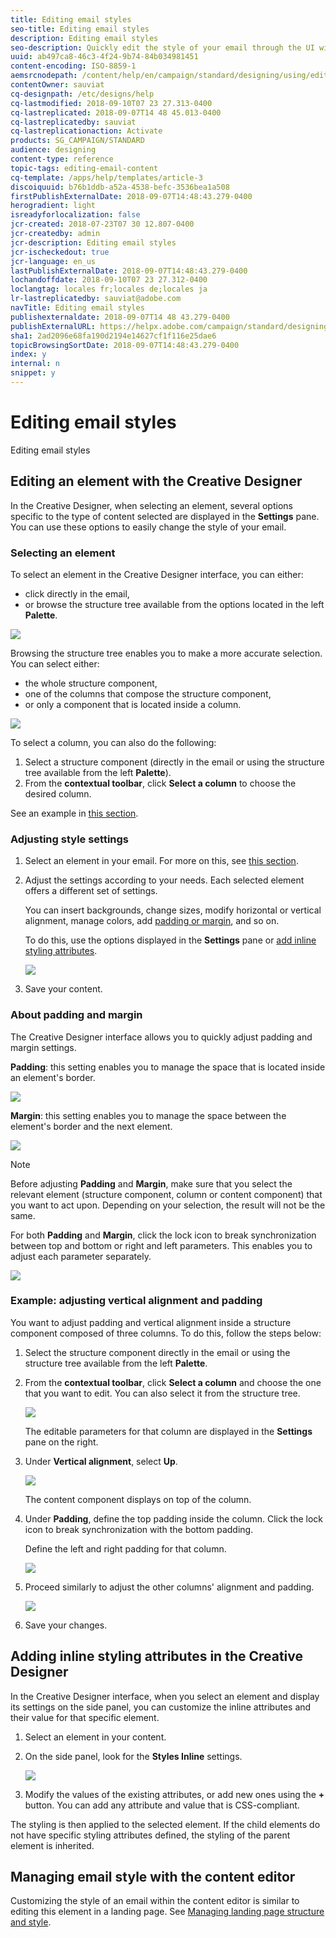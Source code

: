 ```yaml
---
title: Editing email styles
seo-title: Editing email styles
description: Editing email styles
seo-description: Quickly edit the style of your email through the UI with easily accessible settings.
uuid: ab497ca8-46c3-4f24-9b74-84b034981451
content-encoding: ISO-8859-1
aemsrcnodepath: /content/help/en/campaign/standard/designing/using/editing-email-styles
contentOwner: sauviat
cq-designpath: /etc/designs/help
cq-lastmodified: 2018-09-10T07 23 27.313-0400
cq-lastreplicated: 2018-09-07T14 48 45.013-0400
cq-lastreplicatedby: sauviat
cq-lastreplicationaction: Activate
products: SG_CAMPAIGN/STANDARD
audience: designing
content-type: reference
topic-tags: editing-email-content
cq-template: /apps/help/templates/article-3
discoiquuid: b76b1ddb-a52a-4538-befc-3536bea1a508
firstPublishExternalDate: 2018-09-07T14:48:43.279-0400
herogradient: light
isreadyforlocalization: false
jcr-created: 2018-07-23T07 30 12.807-0400
jcr-createdby: admin
jcr-description: Editing email styles
jcr-ischeckedout: true
jcr-language: en_us
lastPublishExternalDate: 2018-09-07T14:48:43.279-0400
lochandoffdate: 2018-09-10T07 23 27.312-0400
loclangtag: locales fr;locales de;locales ja
lr-lastreplicatedby: sauviat@adobe.com
navTitle: Editing email styles
publishexternaldate: 2018-09-07T14 48 43.279-0400
publishExternalURL: https://helpx.adobe.com/campaign/standard/designing/using/editing-email-styles.html
sha1: 2ad2096e68fa190d2194e14627cf1f116e25dae6
topicBrowsingSortDate: 2018-09-07T14:48:43.279-0400
index: y
internal: n
snippet: y
---
```


# Editing email styles

Editing email styles

## Editing an element with the Creative Designer

In the Creative Designer, when selecting an element, several options specific to the type of content selected are displayed in the **Settings** pane. You can use these options to easily change the style of your email.

### Selecting an element

To select an element in the Creative Designer interface, you can either:

* click directly in the email,
* or browse the structure tree available from the options located in the left **Palette**.

![](assets/des_tree_structure.png)

Browsing the structure tree enables you to make a more accurate selection. You can select either:

* the whole structure component,
* one of the columns that compose the structure component,
* or only a component that is located inside a column.

![](assets/des_tree_structure_selection.png)

To select a column, you can also do the following:

1. Select a structure component (directly in the email or using the structure tree available from the left **Palette**).
1. From the **contextual toolbar**, click **Select a column** to choose the desired column.

See an example in [this section](../../designing/using/editing-email-styles.md#example--adjusting-vertical-alignment-and-padding).

### Adjusting style settings

1. Select an element in your email. For more on this, see [this section](../../designing/using/editing-email-styles.md#selecting-an-element).
1. Adjust the settings according to your needs. Each selected element offers a different set of settings.

   You can insert backgrounds, change sizes, modify horizontal or vertical alignment, manage colors, add [padding or margin](../../designing/using/editing-email-styles.md#about-padding-and-margin), and so on.

   To do this, use the options displayed in the **Settings** pane or [add inline styling attributes](../../designing/using/editing-email-styles.md#adding-inline-styling-attributes-in-the-creative-designer).

   ![](assets/des_settings_pane.png)

1. Save your content.

### About padding and margin

The Creative Designer interface allows you to quickly adjust padding and margin settings.

**Padding**: this setting enables you to manage the space that is located inside an element's border.

![](assets/des_padding.png)

**Margin**: this setting enables you to manage the space between the element's border and the next element.

![](assets/des_margin.png)

>[!NOTE]
>
>Before adjusting **Padding** and **Margin**, make sure that you select the relevant element (structure component, column or content component) that you want to act upon. Depending on your selection, the result will not be the same.

For both **Padding** and **Margin**, click the lock icon to break synchronization between top and bottom or right and left parameters. This enables you to adjust each parameter separately.

![](assets/des_padding_lock_icon.png)

### Example: adjusting vertical alignment and padding

You want to adjust padding and vertical alignment inside a structure component composed of three columns. To do this, follow the steps below:

1. Select the structure component directly in the email or using the structure tree available from the left **Palette**.
1. From the **contextual toolbar**, click **Select a column** and choose the one that you want to edit. You can also select it from the structure tree.

   ![](assets/des_selecting_column.png)

   The editable parameters for that column are displayed in the **Settings** pane on the right.

1. Under **Vertical alignment**, select **Up**.

   ![](assets/des_vertical_alignment.png)

   The content component displays on top of the column.

1. Under **Padding**, define the top padding inside the column. Click the lock icon to break synchronization with the bottom padding.

   Define the left and right padding for that column.

   ![](assets/des_adjusting_padding.png)

1. Proceed similarly to adjust the other columns' alignment and padding.

   ![](assets/des_adjusting_columns.png)

1. Save your changes.

## Adding inline styling attributes in the Creative Designer

In the Creative Designer interface, when you select an element and display its settings on the side panel, you can customize the inline attributes and their value for that specific element.

1. Select an element in your content.
1. On the side panel, look for the **Styles Inline** settings.

   ![](assets/email_designer_inlineattributes.png)

1. Modify the values of the existing attributes, or add new ones using the **+** button. You can add any attribute and value that is CSS-compliant.

The styling is then applied to the selected element. If the child elements do not have specific styling attributes defined, the styling of the parent element is inherited.

## Managing email style with the content editor

Customizing the style of an email within the content editor is similar to editing this element in a landing page. See [Managing landing page structure and style](../../designing/using/managing-landing-page-structure-and-style.md).
